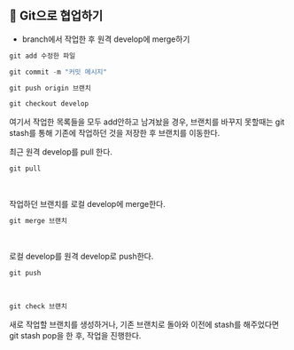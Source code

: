 ## :two_men_holding_hands: Git으로 협업하기

- branch에서 작업한 후 원격 develop에 merge하기

```java
git add 수정한 파일
```

```java
git commit -m "커밋 메시지"
```

```java
git push origin 브랜치
```

```java
git checkout develop
```

여기서 작업한 목록들을 모두 add안하고 남겨놨을 경우, 브랜치를 바꾸지 못할때는 git stash를 통해 기존에 작업하던 것을 저장한 후 브랜치를 이동한다.
<br>

최근 원격 develop를 pull 한다.
```java
git pull
```
<br>

작업하던 브랜치를 로컬 develop에 merge한다.
```java
git merge 브랜치
```
<br>

로컬 develop를 원격 develop로 push한다.
```java
git push
```
<br>

```java
git check 브랜치
```
새로 작업할 브랜치를 생성하거나, 기존 브랜치로 돌아와 이전에 stash를 해주었다면 git stash pop을 한 후, 작업을 진행한다.
